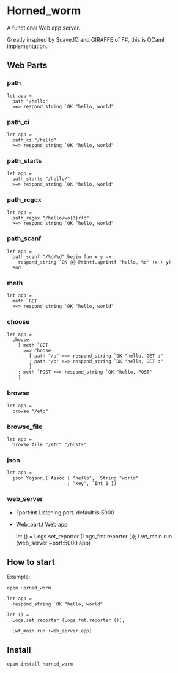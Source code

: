 # Horned_worm

A functional Web app server.

Greatly inspired by Suave.IO and GIRAFFE of F#, this is OCaml implementation.


## Web Parts

### path

    let app =
      path "/hello"
      >=> respond_string `OK "hello, world"

### path_ci

    let app =
      path_ci "/hello"
      >=> respond_string `OK "hello, world"

### path_starts

    let app =
      path_starts "/hello/"
      >=> respond_string `OK "hello, world"

### path_regex

    let app =
      path_regex "/hello/wo{3}rld"
      >=> respond_string `OK "hello, world"

### path_scanf

    let app =
      path_scanf "/%d/%d" begin fun x y ->
        respond_string `OK @@ Printf.sprintf "hello, %d" (x + y)
      end

### meth

    let app =
      meth `GET
      >=> respond_string `OK "hello, world"

### choose

    let app =
      choose
        [ meth `GET
          >=> choose
            [ path "/a" >=> respond_string `OK "hello, GET a"
            ; path "/b" >=> respond_string `OK "hello, GET b"
            ]
        ; meth `POST >=> respond_string `OK "hello, POST"
        ]

### browse

    let app =
      browse "/etc"

### browse_file

    let app =
      browse_file "/etc" "/hosts"

### json

    let app =
      json Yojson.(`Assoc [ "hello", `String "world"
                          ; "key", `Int 1 ])


### web_server

- ?port:int  Listening port. default is 5000
- Web_part.t Web app


    let () =
      Logs.set_reporter (Logs_fmt.reporter ());
      Lwt_main.run (web_server ~port:5000 app)


## How to start

Example:

    open Horned_worm

    let app =
      respond_string `OK "hello, world"

    let () =
      Logs.set_reporter (Logs_fmt.reporter ());

      Lwt_main.run (web_server app)

## Install

    opam install horned_worm
